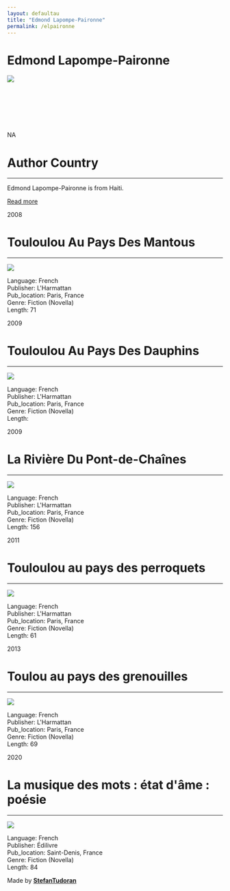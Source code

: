 ```yaml
---
layout: defaultau
title: "Edmond Lapompe-Paironne"
permalink: /elpaironne
---
```

<!-- partial:index.partial.html -->
<div class="content">
    <h1>Edmond Lapompe-Paironne</h1>
    <div class="quote">
        <div><img src="https://image-uniservice.linternaute.com/image/450/3/2030979425/7385469.jpg" class="logo"></div>
    </div>
    <div class="timeline">
        <div style="padding-bottom:100px;"></div>
        <div class="block">
            <div class="date right"><p class="right"> NA </p></div>
            <div class="dot"></div>
            <div class="left first">
                <h1>Author Country</h1><hr>
            <p>Edmond Lapompe-Paironne is from Haiti.</p>
                <a href="NA" target="_blank">Read more</a>
            </div>
        </div>
        <div class="block">
            <div class="date left"><p class="left">2008</p></div>
            <div class="dot"></div>
            <div class="right">
                <h1>Touloulou Au Pays Des Mantous</h1><hr>
                <p><img src="https://m.media-amazon.com/images/I/41V8kAU+x6L._SX312_BO1,204,203,200_.jpg"></p>
                <p>
                Language: French<br/>
                Publisher: L'Harmattan<br/>
                Pub_location: Paris, France<br/>
                Genre: Fiction (Novella)<br/>
                Length: 71</p>
            </div>
        </div>
        <div class="block">
            <div class="date right"><p class="right">2009</p></div>
            <div class="dot"></div>
            <div class="left hide">
                <h1>Touloulou Au Pays Des Dauphins</h1><hr>
                <p><img src="https://www.editions-harmattan.fr/catalogue/couv/b/9782296081857b.jpg"></p>
                <p>Language: French<br/>
                Publisher: L'Harmattan<br/>
                Pub_location: Paris, France<br/>
                Genre: Fiction (Novella)<br/>
                Length: </p>
            </div>
        </div>
        <div class="block">
            <div class="date left"><p class="left">2009</p></div>
            <div class="dot"></div>
            <div class="right hide">
                <h1>La Rivière Du Pont-de-Chaînes</h1><hr>
                <p><img src="https://static.fnac-static.com/multimedia/Images/FR/NR/02/d4/27/2610178/1540-1/tsp20221105061841/La-riviere-du-Pont-de-Chaines.jpg"></p>
                <p>Language: French<br/>
                Publisher: L'Harmattan<br/>
                Pub_location: Paris, France<br/>
                Genre: Fiction (Novella)<br/>
                Length: 156</p>
            </div>
        </div>
        <div class="block">
            <div class="date right"><p class="right">2011</p></div>
            <div class="dot"></div>
            <div class="left hide">
                <h1>Touloulou au pays des perroquets</h1><hr>
                <p><img src="https://m.media-amazon.com/images/I/51XUCAGz5+L._SY344_BO1,204,203,200_.jpg"></p>
                <p>Language: French<br/>
                Publisher: L'Harmattan<br/>
                Pub_location: Paris, France<br/>
                Genre: Fiction (Novella)<br/>
                Length: 61</p>
            </div>
        </div>
        <div class="block">
            <div class="date left"><p class="left">2013</p></div>
            <div class="dot"></div>
            <div class="right hide">
                <h1>Toulou au pays des grenouilles</h1><hr>
                <p><img src="https://m.media-amazon.com/images/I/51Hs5TADiLL._SY291_BO1,204,203,200_QL40_ML2_.jpg"></p>
                <p>Language: French<br/>
                Publisher: L'Harmattan<br/>
                Pub_location: Paris, France<br/>
                Genre: Fiction (Novella)<br/>
                Length: 69</p>
            </div>
        </div>
        <div class="block">
            <div class="date right"><p class="right">2020</p></div>
            <div class="dot"></div>
            <div class="left hide">
                <h1>La musique des mots : état d'âme : poésie</h1><hr>
                <p><img src="NA"></p>
                <p>Language: French<br/>
                Publisher: Édilivre<br/>
                Pub_location: Saint-Denis, France<br/>
                Genre: Fiction (Novella)<br/>
                Length: 84</p>
            </div>
        </div>
        <div id="footer">
        <p id="copyright">Made by&nbsp;<strong><a href="https://www.linkedin.com/in/nicolae-stefan-tudoran-b02291127/" target="_blank">StefanTudoran</a></strong></p>
    </div>
</div>
<!-- partial -->
  <script src='https://cdnjs.cloudflare.com/ajax/libs/jquery/3.1.1/jquery.min.js'></script><script  src="assets/js/authorscript.js"></script>